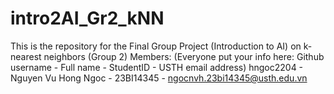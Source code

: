 # intro2AI_Gr2_kNN
This is the repository for the Final Group Project (Introduction to AI) on k-nearest neighbors (Group 2)
Members: (Everyone put your info here: Github username - Full name - StudentID - USTH email address)
hngoc2204 - Nguyen Vu Hong Ngoc - 23BI14345 - ngocnvh.23bi14345@usth.edu.vn

